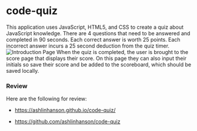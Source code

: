 # code-quiz

This application uses JavaScript, HTML5, and CSS to create a quiz about JavaScript knowledge.
There are 4 questions that need to be answered and completed in 90 seconds. Each correct answer is worth 25 points. Each incorrect answer incurs a 25 second deduction from the quiz timer. 
<img src="media/quiz-intro.png" alt="Introduction Page" style="max-width:100%">
When the quiz is completed, the user is brought to the score page that displays their score. On this page they can also input their initials so save their score and be added to the scoreboard, which should be saved locally.




### Review

Here are the following for review:

* https://ashlinhanson.github.io/code-quiz/

* https://github.com/ashlinhanson/code-quiz

